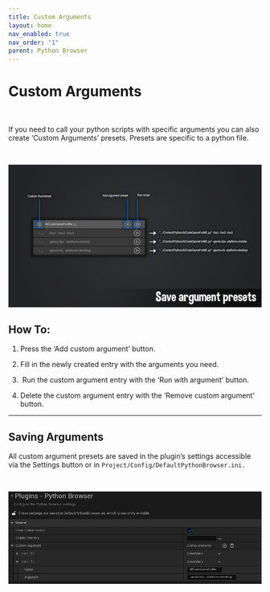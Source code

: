 ```yaml
---
title: Custom Arguments
layout: home
nav_enabled: true
nav_order: "1"
parent: Python Browser
---
```

# Custom Arguments
<br>

If you need to call your python scripts with specific arguments you can also create ‘Custom Arguments’ presets. Presets are specific to a python file.  

<br>

![](assets/PythonBrowser_Screenshots_1.png)
<br>


## How To:

1. Press the ‘Add custom argument’ button. 

2. Fill in the newly created entry with the arguments you need.  

3.  Run the custom argument entry with the ‘Run with argument’ button.  

4. Delete the custom argument entry with the ‘Remove custom argument’ button.

***

## Saving Arguments

All custom argument presets are saved in the plugin’s settings accessible via the Settings button or in `Project/Config/DefaultPythonBrowser.ini.`

<br>

![](assets/PythonBrowser_Screenshots_00.png)

